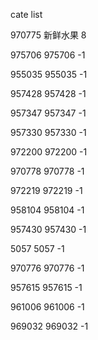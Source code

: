 cate list

970775 新鲜水果 8

975706 975706 -1

955035 955035 -1

957428 957428 -1

957347 957347 -1

957330 957330 -1

972200 972200 -1

970778 970778 -1

972219 972219 -1

958104 958104 -1

957430 957430 -1

5057 5057 -1

970776 970776 -1

957615 957615 -1

961006 961006 -1

969032 969032 -1

